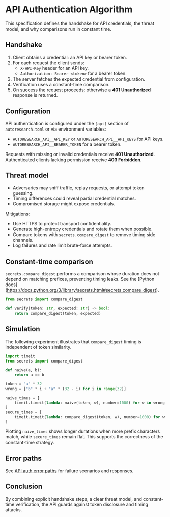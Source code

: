 # API Authentication Algorithm

This specification defines the handshake for API credentials, the threat
model, and why comparisons run in constant time.

## Handshake

1. Client obtains a credential: an API key or bearer token.
2. For each request the client sends:
   - `X-API-Key` header for an API key.
   - `Authorization: Bearer <token>` for a bearer token.
3. The server fetches the expected credential from configuration.
4. Verification uses a constant-time comparison.
5. On success the request proceeds; otherwise a **401 Unauthorized** response is
   returned.

## Configuration

API authentication is configured under the `[api]` section of
`autoresearch.toml` or via environment variables:

- `AUTORESEARCH_API__API_KEY` or `AUTORESEARCH_API__API_KEYS` for API keys.
- `AUTORESEARCH_API__BEARER_TOKEN` for a bearer token.

Requests with missing or invalid credentials receive **401 Unauthorized**.
Authenticated clients lacking permission receive **403 Forbidden**.

## Threat model

- Adversaries may sniff traffic, replay requests, or attempt token guessing.
- Timing differences could reveal partial credential matches.
- Compromised storage might expose credentials.

Mitigations:

- Use HTTPS to protect transport confidentiality.
- Generate high-entropy credentials and rotate them when possible.
- Compare tokens with `secrets.compare_digest` to remove timing side channels.
- Log failures and rate limit brute-force attempts.

## Constant-time comparison

`secrets.compare_digest` performs a comparison whose duration does not depend on
matching prefixes, preventing timing leaks. See the [Python docs]
(https://docs.python.org/3/library/secrets.html#secrets.compare_digest).

```python
from secrets import compare_digest

def verify(token: str, expected: str) -> bool:
    return compare_digest(token, expected)
```

## Simulation

The following experiment illustrates that `compare_digest` timing is independent
of token similarity.

```python
import timeit
from secrets import compare_digest

def naive(a, b):
    return a == b

token = "a" * 32
wrong = ["b" * i + "a" * (32 - i) for i in range(32)]

naive_times = [
    timeit.timeit(lambda: naive(token, w), number=1000) for w in wrong
]
secure_times = [
    timeit.timeit(lambda: compare_digest(token, w), number=1000) for w in wrong
]
```

Plotting `naive_times` shows longer durations when more prefix characters match,
while `secure_times` remain flat. This supports the correctness of the
constant-time strategy.

## Error paths

See [API auth error paths](api_auth_error_paths.md) for failure scenarios and
responses.

## Conclusion

By combining explicit handshake steps, a clear threat model, and constant-time
verification, the API guards against token disclosure and timing attacks.
